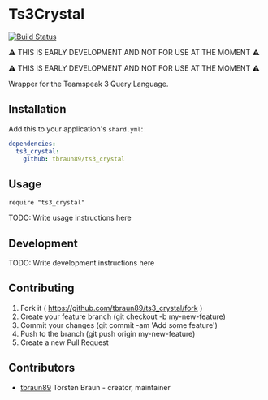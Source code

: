 # Ts3Crystal

[![Build Status](https://travis-ci.org/tbraun89/ts3_crystal.svg?branch=master)](https://travis-ci.org/tbraun89/ts3_crystal)

⚠️ THIS IS EARLY DEVELOPMENT AND NOT FOR USE AT THE MOMENT ⚠️

⚠️ THIS IS EARLY DEVELOPMENT AND NOT FOR USE AT THE MOMENT ⚠️

Wrapper for the Teamspeak 3 Query Language.

## Installation

Add this to your application's `shard.yml`:

```yaml
dependencies:
  ts3_crystal:
    github: tbraun89/ts3_crystal
```

## Usage

```crystal
require "ts3_crystal"
```

TODO: Write usage instructions here

## Development

TODO: Write development instructions here

## Contributing

1. Fork it ( https://github.com/tbraun89/ts3_crystal/fork )
2. Create your feature branch (git checkout -b my-new-feature)
3. Commit your changes (git commit -am 'Add some feature')
4. Push to the branch (git push origin my-new-feature)
5. Create a new Pull Request

## Contributors

- [tbraun89](https://github.com/tbraun89) Torsten Braun - creator, maintainer

